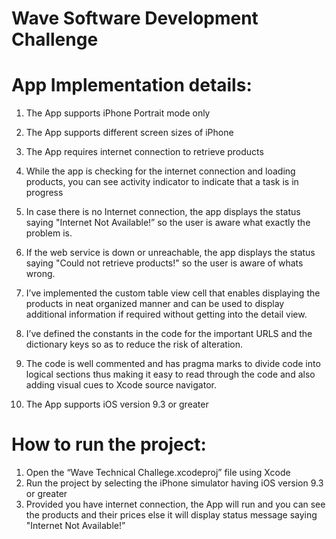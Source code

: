 # Wave Software Development Challenge


# App Implementation details:

1. The App  supports iPhone Portrait mode only

2. The App  supports different screen sizes of iPhone

3. The App requires internet connection to retrieve products

4. While the app is checking for the internet connection and loading products, you can see activity indicator to indicate that a task is in progress

5. In case there is no Internet connection, the app displays the status saying "Internet Not Available!” so the user is aware what exactly the problem is.

6. If the web service is down or unreachable, the app displays the status saying "Could not retrieve products!" so the user is aware of whats wrong.
7. I’ve implemented the custom table view cell that enables displaying the products in neat organized manner and can be used to display additional information if required without getting into the detail view.
8. I’ve defined the constants in the code for the important URLS and the dictionary keys so as to reduce the risk of alteration.
9. The code is well commented and has pragma marks to divide code into logical sections thus making it easy to read through the code and also adding visual cues to Xcode source navigator.
10. The App supports iOS version 9.3 or greater

# How to run the project:

1. Open the “Wave Technical Challege.xcodeproj” file using Xcode 
2. Run the project by selecting the iPhone simulator having iOS version 9.3 or greater
3. Provided you have internet connection, the App will run and you can see the products and their prices else it will display status message saying "Internet Not Available!”
